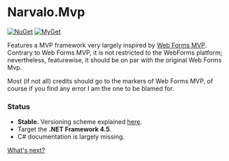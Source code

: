 Narvalo.Mvp
===========

[![NuGet](https://img.shields.io/nuget/v/Narvalo.Mvp.svg)](https://www.nuget.org/packages/Narvalo.Mvp/)
[![MyGet](https://img.shields.io/myget/narvalo-edge/v/Narvalo.Mvp.svg)](https://www.myget.org/feed/narvalo-edge/package/nuget/Narvalo.Mvp)

Features a MVP framework very largely inspired by [Web Forms MVP](https://github.com/webformsmvp/webformsmvp).
Contrary to Web Forms MVP, it is not restricted to the WebForms platform;
nevertheless, featurewise, it should be on par with the original Web Forms Mvp.

Most (if not all) credits should go to the markers of Web Forms MVP,
of course if you find any error I am the one to be blamed for.

### Status
- **Stable.** Versioning scheme explained
  [here](https://github.com/chtoucas/Narvalo.NET/blob/master/docs/content/developer.md#versioning).
- Target the **.NET Framework 4.5**.
- C# documentation is largely missing.

[What's next?](https://github.com/chtoucas/Narvalo.NET/blob/master/issues.md)
